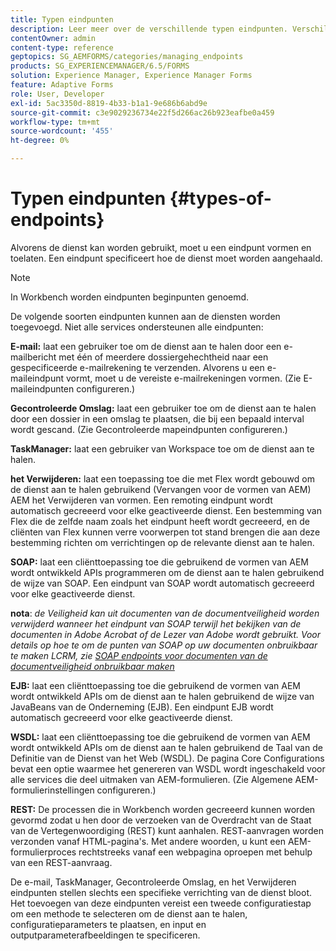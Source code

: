 ```yaml
---
title: Typen eindpunten
description: Leer meer over de verschillende typen eindpunten. Verschillende typen eindpunten, zoals E-mail, Gecontroleerde map en nog veel meer, kunnen aan services worden toegevoegd.
contentOwner: admin
content-type: reference
geptopics: SG_AEMFORMS/categories/managing_endpoints
products: SG_EXPERIENCEMANAGER/6.5/FORMS
solution: Experience Manager, Experience Manager Forms
feature: Adaptive Forms
role: User, Developer
exl-id: 5ac3350d-8819-4b33-b1a1-9e686b6abd9e
source-git-commit: c3e9029236734e22f5d266ac26b923eafbe0a459
workflow-type: tm+mt
source-wordcount: '455'
ht-degree: 0%

---
```


# Typen eindpunten {#types-of-endpoints}

Alvorens de dienst kan worden gebruikt, moet u een eindpunt vormen en toelaten. Een eindpunt specificeert hoe de dienst moet worden aangehaald.

>[!NOTE]
>
>In Workbench worden eindpunten beginpunten genoemd.

De volgende soorten eindpunten kunnen aan de diensten worden toegevoegd. Niet alle services ondersteunen alle eindpunten:

**E-mail:** laat een gebruiker toe om de dienst aan te halen door een e-mailbericht met één of meerdere dossiergehechtheid naar een gespecificeerde e-mailrekening te verzenden. Alvorens u een e-maileindpunt vormt, moet u de vereiste e-mailrekeningen vormen. (Zie E-maileindpunten configureren.)

**Gecontroleerde Omslag:** laat een gebruiker toe om de dienst aan te halen door een dossier in een omslag te plaatsen, die bij een bepaald interval wordt gescand. (Zie Gecontroleerde mapeindpunten configureren.)

**TaskManager:** laat een gebruiker van Workspace toe om de dienst aan te halen.

**het Verwijderen:** laat een toepassing toe die met Flex wordt gebouwd om de dienst aan te halen gebruikend (Vervangen voor de vormen van AEM) AEM het Verwijderen van vormen. Een remoting eindpunt wordt automatisch gecreeerd voor elke geactiveerde dienst. Een bestemming van Flex die de zelfde naam zoals het eindpunt heeft wordt gecreeerd, en de cliënten van Flex kunnen verre voorwerpen tot stand brengen die aan deze bestemming richten om verrichtingen op de relevante dienst aan te halen.

**SOAP:** laat een cliënttoepassing toe die gebruikend de vormen van AEM wordt ontwikkeld APIs programmeren om de dienst aan te halen gebruikend de wijze van SOAP. Een eindpunt van SOAP wordt automatisch gecreeerd voor elke geactiveerde dienst.

**nota**: *de Veiligheid kan uit documenten van de documentveiligheid worden verwijderd wanneer het eindpunt van SOAP terwijl het bekijken van de documenten in Adobe Acrobat of de Lezer van Adobe wordt gebruikt. Voor details op hoe te om de punten van SOAP op uw documenten onbruikbaar te maken LCRM, zie [ SOAP endpoints voor documenten van de documentveiligheid onbruikbaar maken](/help/forms/using/admin-help/configuring-client-server-options.md#disable-soap-endpoints-for-document-security-documents)*

**EJB:** laat een cliënttoepassing toe die gebruikend de vormen van AEM wordt ontwikkeld APIs om de dienst aan te halen gebruikend de wijze van JavaBeans van de Onderneming (EJB). Een eindpunt EJB wordt automatisch gecreeerd voor elke geactiveerde dienst.

**WSDL:** laat een cliënttoepassing toe die gebruikend de vormen van AEM wordt ontwikkeld APIs om de dienst aan te halen gebruikend de Taal van de Definitie van de Dienst van het Web (WSDL). De pagina Core Configurations bevat een optie waarmee het genereren van WSDL wordt ingeschakeld voor alle services die deel uitmaken van AEM-formulieren. (Zie Algemene AEM-formulierinstellingen configureren.)

**REST:** De processen die in Workbench worden gecreeerd kunnen worden gevormd zodat u hen door de verzoeken van de Overdracht van de Staat van de Vertegenwoordiging (REST) kunt aanhalen. REST-aanvragen worden verzonden vanaf HTML-pagina&#39;s. Met andere woorden, u kunt een AEM-formulierproces rechtstreeks vanaf een webpagina oproepen met behulp van een REST-aanvraag.

De e-mail, TaskManager, Gecontroleerde Omslag, en het Verwijderen eindpunten stellen slechts een specifieke verrichting van de dienst bloot. Het toevoegen van deze eindpunten vereist een tweede configuratiestap om een methode te selecteren om de dienst aan te halen, configuratieparameters te plaatsen, en input en outputparameterafbeeldingen te specificeren.
